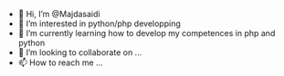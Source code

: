 - 👋 Hi, I’m @Majdasaidi
- 👀 I’m interested in python/php developping
- 🌱 I’m currently learning how to develop my competences in php and python
- 💞️ I’m looking to collaborate on ...
- 📫 How to reach me ...

<!---
Majdasaidi/Majdasaidi is a ✨ special ✨ repository because its `README.md` (this file) appears on your GitHub profile.
You can click the Preview link to take a look at your changes.
--->
